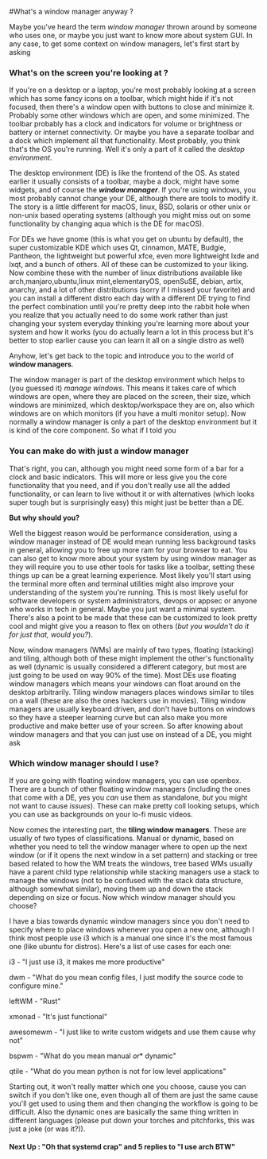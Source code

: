 #What's a window manager anyway ? 

Maybe you've heard the term *window manager* thrown around by someone who uses one, or maybe you just want to know more about system GUI. In any case, to get some context on window managers, let's first start by asking

### What's on the screen you're looking at ?

If you're on a desktop or a laptop, you're most probably looking at a screen which has some fancy icons on a toolbar, which might hide if it's not focused, then there's a window open with buttons to close and minimize it. Probably some other windows which are open, and some minimized. The toolbar probably has a clock and indicators for volume or brightness or battery or internet connectivity. Or maybe you have a separate toolbar and a dock which implement all that functionality. Most probably, you think that's the OS you're running. Well it's only a part of it called the *desktop environment*. 

The desktop environment (DE) is like the frontend of the OS. As stated earlier it usually consists of a toolbar, maybe a dock, might have some widgets, and of course the ***window manager***. If you're using windows, you most probably cannot change your DE, although there are tools to modify it. The story is a little different for macOS, linux, BSD, solaris or other unix or non-unix based operating systems (although you might miss out on some functionality by changing aqua which is the DE for macOS).


For DEs we have gnome (this is what you get on ubuntu by default), the super customizable KDE which uses Qt, cinnamon, MATE, Budgie, Pantheon, the lightweight but powerful xfce, even more lightweight lxde and lxqt, and a bunch of others. All of these can be customized to your liking.
Now combine these with the number of linux distributions available like arch,manjaro,ubuntu,linux mint,elementaryOS, openSuSE, debian, artix, anarchy, and a lot of other distributions (sorry if I missed your favorite) and you can install a different distro each day with a different DE trying to find the perfect combination until you're pretty deep into the rabbit hole when you realize that you actually need to do some work rather than just changing your system everyday thinking you're learning more about your system and how it works (you do actually learn a lot in this process but it's better to stop earlier cause you can learn it all on a single distro as well)

Anyhow, let's get back to the topic and introduce you to the world of **window managers**.

The window manager is part of the desktop environment which helps to (you guessed it) *manage windows*. This means it takes care of which windows are open, where they are placed on the screen, their size, which windows are minimized, which desktop/workspace they are on, also which windows are on which monitors (if you have a multi monitor setup). Now normally a window manager is only a part of the desktop environment but it is kind of the core component. So what if I told you

### You can make do with just a window manager

That's right, you can, although you might need some form of a bar for a clock and basic indicators. This will more or less give you the core functionality that you need, and if you don't really use all the added functionality, or can learn to live without it or with alternatives (which looks super tough but is surprisingly easy) this might just be better than a DE. 

**But why should you?**     

Well the biggest reason would be performance consideration, using a window manager instead of DE would mean running less background tasks in general, allowing you to free up more ram for your browser to eat. You can also get to know more about your system by using window manager as they will require you to use other tools for tasks like a toolbar, setting these things up can be a great learning experience. Most likely you'll start using the terminal more often and terminal utilities might also improve your understanding of the system you're running. This is most likely useful for software developers or system administrators, devops or appsec or anyone who works in tech in general.  Maybe you just want a minimal system. There's also a point to be made that these can be customized to look pretty cool and might give you a reason to flex on others (*but you wouldn't do it for just that, would you?*).

Now, window managers (WMs) are mainly of two types, floating (stacking) and tiling, although both of these might implement the other's functionality as well (dynamic is usually considered a different category, but most are just going to be used on way 90% of the time). Most DEs use floating window managers which means your windows can float around on the desktop arbitrarily. Tiling window managers places windows similar to tiles on a wall (these are also the ones hackers use in movies). Tiling window managers are usually keyboard driven, and don't have buttons on windows so they have a steeper learning curve but can also make you more productive and make better use of your screen. So after knowing about window managers and that you can just use on instead of a DE, you might ask 

### Which window manager should I use?

If you are going with floating window managers, you can use openbox. There are a bunch of other floating window managers (including the ones that come with a DE, yes you *can* use them as standalone, *but* you might not want to cause *issues*). These can make pretty coll looking setups, which you can use as backgrounds on your lo-fi music videos.

Now comes the interesting part, the **tiling window managers**. These are usually of two types of classifications. Manual or dynamic, based on whether you need to tell the window manager where to open up the next window (or if it opens the next window in a set pattern) and stacking or tree based related to how the WM treats the windows, tree based WMs usually have a parent child type relationship while stacking managers use a stack to manage the windows (not to be confused with the stack data structure, although somewhat similar), moving them up and down the stack depending on size or focus. Now which window manager should you choose?

I have a bias towards dynamic window managers since you don't need to specify where to place windows whenever you open a new one, although I think most people use i3 which is a manual one since it's the most famous one (like ubuntu for distros). Here's a list of use cases for each one:

i3 - "I just use i3, it makes me more productive"

dwm - "What do you mean config files, I just modify the source code to configure mine."

leftWM - "Rust"

xmonad - "It's just functional"

awesomewm - "I just like to write custom widgets and use them cause why not"

bspwm - "What do you mean manual *or** dynamic"

qtile - "What do you mean python is not for low level applications"

Starting out, it won't really matter which one you choose, cause you can switch if you don't like one, even though all of them are just the same cause you'll get used to using them and then changing the workflow is going to be difficult. Also the dynamic ones are basically the same thing written in different languages (please put down your torches and pitchforks, this was just a joke (or was it?)).



#### Next Up : "Oh that systemd crap" and 5 replies to "I use arch BTW"

